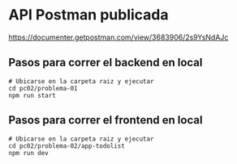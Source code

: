 # API Postman publicada
https://documenter.getpostman.com/view/3683906/2s9YsNdAJc

## Pasos para correr el backend en local
```shell
# Ubicarse en la carpeta raiz y ejecutar
cd pc02/problema-01
npm run start
```

## Pasos para correr el frontend en local
```shell
# Ubicarse en la carpeta raiz y ejecutar
cd pc02/problema-02/app-todolist
npm run dev
```